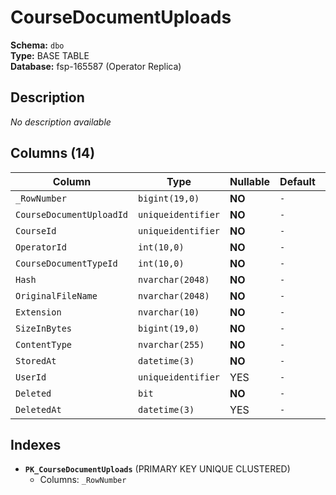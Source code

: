 # CourseDocumentUploads

**Schema:** `dbo`  
**Type:** BASE TABLE  
**Database:** fsp-165587 (Operator Replica)

## Description

*No description available*

## Columns (14)

| Column | Type | Nullable | Default | Keys | Description |
|--------|------|----------|---------|------|-------------|
| `_RowNumber` | `bigint(19,0)` | **NO** | `-` | PK | - |
| `CourseDocumentUploadId` | `uniqueidentifier` | **NO** | `-` | - | - |
| `CourseId` | `uniqueidentifier` | **NO** | `-` | - | - |
| `OperatorId` | `int(10,0)` | **NO** | `-` | - | - |
| `CourseDocumentTypeId` | `int(10,0)` | **NO** | `-` | - | - |
| `Hash` | `nvarchar(2048)` | **NO** | `-` | - | - |
| `OriginalFileName` | `nvarchar(2048)` | **NO** | `-` | - | - |
| `Extension` | `nvarchar(10)` | **NO** | `-` | - | - |
| `SizeInBytes` | `bigint(19,0)` | **NO** | `-` | - | - |
| `ContentType` | `nvarchar(255)` | **NO** | `-` | - | - |
| `StoredAt` | `datetime(3)` | **NO** | `-` | - | - |
| `UserId` | `uniqueidentifier` | YES | `-` | - | - |
| `Deleted` | `bit` | **NO** | `-` | - | - |
| `DeletedAt` | `datetime(3)` | YES | `-` | - | - |

## Indexes

- **`PK_CourseDocumentUploads`** (PRIMARY KEY UNIQUE CLUSTERED)
  - Columns: `_RowNumber`
